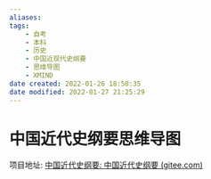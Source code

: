 ```yaml
---
aliases: 
tags: 
    - 自考 
    - 本科 
    - 历史 
    - 中国近现代史纲要 
    - 思维导图
    - XMIND
date created: 2022-01-26 18:50:35
date modified: 2022-01-27 21:25:29
---
```


# 中国近代史纲要思维导图

项目地址: [中国近代史纲要: 中国近代史纲要 (gitee.com)](https://gitee.com/LinQ812/zgjdsgy?_from=gitee_search)

